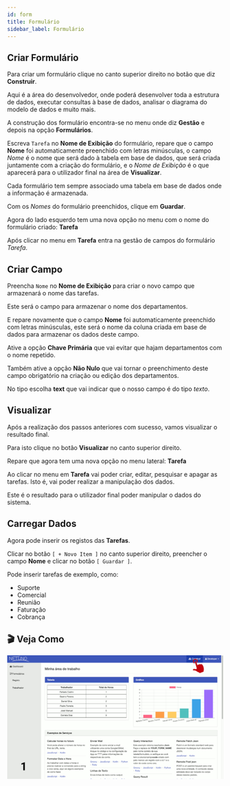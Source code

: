 ```yaml
---
id: form
title: Formulário
sidebar_label: Formulário
---
```


## Criar Formulário

Para criar um formulário clique no canto superior direito no botão que diz **Construir**.

Aqui é a área do desenvolvedor, onde poderá desenvolver toda a estrutura de dados, executar consultas à base de dados, analisar o diagrama do modelo de dados e muito mais.

A construção dos formulário encontra-se no menu onde diz **Gestão** e depois na opção **Formulários**.

Escreva `Tarefa` no **Nome de Exibição** do formulário, repare que o campo **Nome** foi automaticamente preenchido com letras minúsculas, o campo _Nome_ é o nome que será dado à tabela em base de dados, que será criada juntamente com a criação do formulário, e o _Nome de Exibição_ é o que aparecerá para o utilizador final na área de **Visualizar**.

Cada formulário tem sempre associado uma tabela em base de dados onde a informação é armazenada.

Com os _Nomes_ do formulário preenchidos, clique em **Guardar**.

Agora do lado esquerdo tem uma nova opção no menu com o nome do formulário criado: **Tarefa**

Após clicar no menu em **Tarefa** entra na gestão de campos do formulário _Tarefa_.

## Criar Campo

Preencha `Nome` no **Nome de Exibição** para criar o novo campo que armazenará o nome das tarefas.

Este será o campo para armazenar o nome dos departamentos.

E repare novamente que o campo **Nome** foi automaticamente preenchido com letras minúsculas, este será o nome da coluna criada em base de dados para armazenar os dados deste campo.

Ative a opção **Chave Primária** que vai evitar que hajam departamentos com o nome repetido.

Também ative a opção **Não Nulo** que vai tornar o preenchimento deste campo obrigatório na criação ou edição dos departamentos.

No tipo escolha **text** que vai indicar que o nosso campo é do tipo _texto_.


## Visualizar

Após a realização dos passos anteriores com sucesso, vamos visualizar o resultado final.

Para isto clique no botão **Visualizar** no canto superior direito.

Repare que agora tem uma nova opção no menu lateral: **Tarefa**

Ao clicar no menu em **Tarefa** vai poder criar, editar, pesquisar e apagar as tarefas. Isto é, vai poder realizar a manipulação dos dados.

Este é o resultado para o utilizador final poder manipular o dados do sistema.

## Carregar Dados

Agora pode inserir os registos das **Tarefas**.

Clicar no botão `[ + Novo Item ]` no canto superior direito, preencher o campo **Nome** e clicar no botão `[ Guardar ]`.

Pode inserir tarefas de exemplo, como:

- Suporte
- Comercial
- Reunião
- Faturação
- Cobrança

## 🎬 Veja Como

![Formulário](/docs/assets/comece/demonstracao/formulario.gif)
